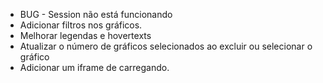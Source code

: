 - BUG - Session não está funcionando
- Adicionar filtros nos gráficos.
- Melhorar legendas e hovertexts
- Atualizar o número de gráficos selecionados ao excluir ou selecionar o gráfico
- Adicionar um iframe de carregando.